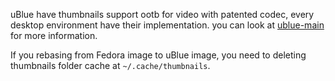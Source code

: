 uBlue have thumbnails support ootb for video with patented codec, every desktop environment have their implementation. you can look at [ublue-main](https://github.com/ublue-os/main/blob/main/packages.json) for more information.

If you rebasing from Fedora image to uBlue image, you need to deleting thumbnails folder cache at ```~/.cache/thumbnails```.
